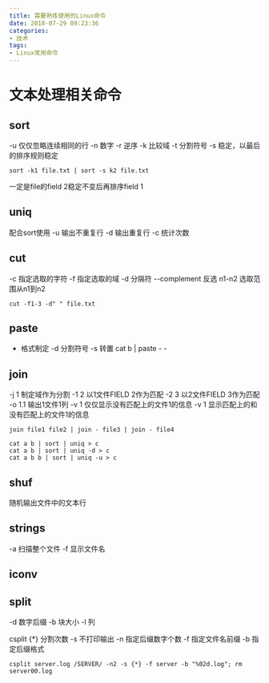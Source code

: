 ```yaml
---
title: 需要熟练使用的Linux命令
date: 2018-07-29 09:23:36
categories: 
- 技术 
tags:
- Linux常用命令
---
```


# 文本处理相关命令
## sort
-u 仅仅忽略连续相同的行
-n 数字
-r 逆序
-k 比较域
-t 分割符号
-s 稳定，以最后的排序规则稳定
```
sort -k1 file.txt | sort -s k2 file.txt
```
一定是file的field 2稳定不变后再排序field 1
<!--more-->

## uniq
配合sort使用
-u 输出不重复行
-d 输出重复行
-c 统计次数

## cut
-c 指定选取的字符
-f 指定选取的域
-d 分隔符
--complement 反选
n1-n2 选取范围从n1到n2
```
cut -f1-3 -d" " file.txt
```

## paste
- 格式制定
-d 分割符号
-s 转置
cat b | paste - -

## join
-j 1 制定域作为分割
-1 2 以1文件FIELD 2作为匹配
-2 3 以2文件FIELD 3作为匹配
-o 1.1 输出1文件1列
-v 1 仅仅显示没有匹配上的文件1的信息
-v 1 显示匹配上的和没有匹配上的文件1的信息

```
join file1 file2 | join - file3 | join - file4
```
```
cat a b | sort | uniq > c
cat a b | sort | uniq -d > c
cat a b b | sort | uniq -u > c
```
## shuf
随机输出文件中的文本行

## strings
-a 扫描整个文件
-f 显示文件名

## iconv

## split
-d 数字后缀
-b 块大小
-l 列

csplit
{*} 分割次数
-s 不打印输出
-n 指定后缀数字个数
-f 指定文件名前缀
-b 指定后缀格式
```
csplit server.log /SERVER/ -n2 -s {*} -f server -b "%02d.log"; rm server00.log
```






